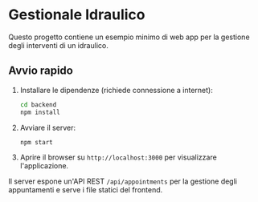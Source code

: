 # Gestionale Idraulico

Questo progetto contiene un esempio minimo di web app per la gestione degli interventi di un idraulico.

## Avvio rapido

1. Installare le dipendenze (richiede connessione a internet):
   ```bash
   cd backend
   npm install
   ```
2. Avviare il server:
   ```bash
   npm start
   ```
3. Aprire il browser su `http://localhost:3000` per visualizzare l'applicazione.

Il server espone un'API REST `/api/appointments` per la gestione degli appuntamenti e serve i file statici del frontend.
